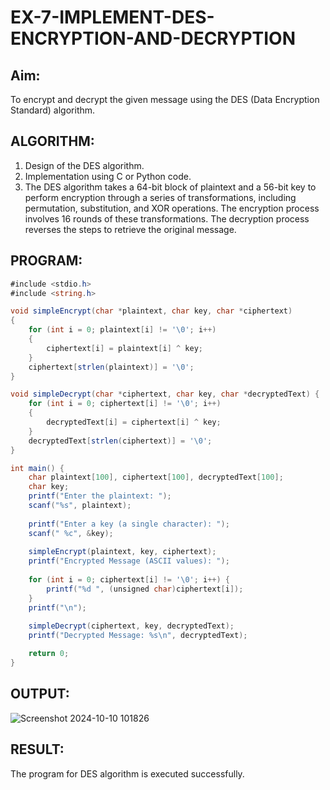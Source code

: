 # EX-7-IMPLEMENT-DES-ENCRYPTION-AND-DECRYPTION

## Aim:
To encrypt and decrypt the given message using the DES (Data Encryption Standard) algorithm.

## ALGORITHM:
1. Design of the DES algorithm.
2. Implementation using C or Python code.
3. The DES algorithm takes a 64-bit block of plaintext and a 56-bit key to perform encryption through a series of transformations, including permutation, substitution, and XOR operations. The encryption process involves 16 rounds of these transformations. The decryption process reverses the steps to retrieve the original message.

## PROGRAM:
```C#
#include <stdio.h>
#include <string.h>

void simpleEncrypt(char *plaintext, char key, char *ciphertext)
{
    for (int i = 0; plaintext[i] != '\0'; i++) 
    {
        ciphertext[i] = plaintext[i] ^ key; 
    }
    ciphertext[strlen(plaintext)] = '\0'; 
}

void simpleDecrypt(char *ciphertext, char key, char *decryptedText) {
    for (int i = 0; ciphertext[i] != '\0'; i++) 
    {
        decryptedText[i] = ciphertext[i] ^ key; 
    }
    decryptedText[strlen(ciphertext)] = '\0'; 
}

int main() {
    char plaintext[100], ciphertext[100], decryptedText[100];
    char key;
    printf("Enter the plaintext: ");
    scanf("%s", plaintext);
    
    printf("Enter a key (a single character): ");
    scanf(" %c", &key);
    
    simpleEncrypt(plaintext, key, ciphertext);
    printf("Encrypted Message (ASCII values): ");
    
    for (int i = 0; ciphertext[i] != '\0'; i++) {
        printf("%d ", (unsigned char)ciphertext[i]);
    }
    printf("\n");
    
    simpleDecrypt(ciphertext, key, decryptedText);
    printf("Decrypted Message: %s\n", decryptedText);

    return 0;
}
```
## OUTPUT:
![Screenshot 2024-10-10 101826](https://github.com/user-attachments/assets/dffbd43c-4142-4e76-b3c5-91ad81e00ee7)

## RESULT:
The program for DES algorithm is executed successfully.
